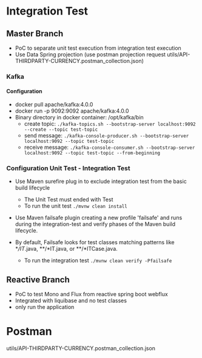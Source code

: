 # Integration Test
## Master Branch
* PoC to separate unit test execution from  integration test execution
* Use Data Spring projection (use postman projection request utils/API-THIRDPARTY-CURRENCY.postman_collection.json)

### Kafka
#### Configuration
* docker pull apache/kafka:4.0.0
* docker run -p 9092:9092 apache/kafka:4.0.0 
* Binary directory in docker container: /opt/kafka/bin 
  * create topic: ```./kafka-topics.sh --bootstrap-server localhost:9092 --create --topic test-topic```
  * send message: ```./kafka-console-producer.sh --bootstrap-server localhost:9092 --topic test-topic ```
  * receive message:  ```./kafka-console-consumer.sh --bootstrap-server localhost:9092 --topic test-topic --from-beginning ```


### Configuration Unit Test - Integration Test
 * Use Maven surefire plug in to exclude integration test from the basic build lifecycle
   * The Unit Test must ended with Test 
   * To run the unit test  ``./mvnw clean install``

* Use Maven failsafe plugin creating a new profile 'failsafe' and runs during the integration-test and verify phases of the Maven build lifecycle.  
* By default, Failsafe looks for test classes matching patterns like **/IT*.java, **/*IT.java, or **/*ITCase.java. 
  *  To run the integration test  ``./mvnw clean verify -Pfailsafe``


## Reactive Branch
* PoC to test Mono and Flux from reactive spring boot webflux
* Integrated with liquibase and no test classes
* only run the application

# Postman
utils/API-THIRDPARTY-CURRENCY.postman_collection.json



